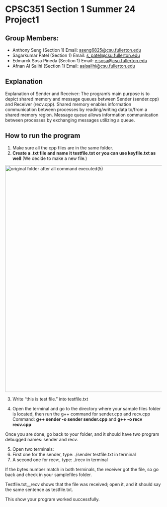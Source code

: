 # CPSC351 Section 1 Summer 24 Project1
## Group Members:
- Anthony Seng (Section 1) Email: aseng6825@csu.fullerton.edu
- Sagarkumar Patel (Section 1) Email: s_patel@csu.fullerton.edu
- Edmarck Sosa Pineda (Section 1) Email: e.sosa@csu.fullerton.edu
- Afnan Al Salihi (Section 1) Email: aalsalihi@csu.fullerton.edu

## Explanation
Explanation of Sender and Receiver:
	The program’s main purpose is to depict shared memory and message queues between Sender (sender.cpp) and Receiver (recv.cpp). Shared memory enables information communication between processes by reading/writing data to/from a shared memory region. Message queue allows information communication between processes by exchanging messages utilizing a queue. 

 ## How to run the program

1. Make sure all the cpp files are in the same folder.
2. **Create a .txt file and name it testfile.txt or you can use keyfile.txt as well** (We decide to make a new file.)
<img width="728" alt="original folder after all command executed(5)" src="https://github.com/aseng2/CPSC351-Project1/assets/98761137/54a758ea-0496-4be1-b2a7-c14fdff69fc1">



3. Write “this is test file.” into testfile.txt


4. Open the terminal and go to the directory where your sample files folder is located, then run the g++ command for sender.cpp and recv.cpp
Command: **g++ sender -o sender sender.cpp** and **g++ -o recv recv.cpp**



Once you are done, go back to your folder, and it should have two program debugged names: sender and recv.


5. Open two terminals:
6. First one for the sender, type: ./sender testfile.txt in terminal
7. A second one for recv:, type: ./recv in terminal 


If the bytes number match in both terminals, the receiver got the file, so go back and check in your samplefiles folder.


Testfile.txt__recv shows that the file was received; open it, and it should say the same sentence as testfile.txt.


This show your program worked successfully. 

